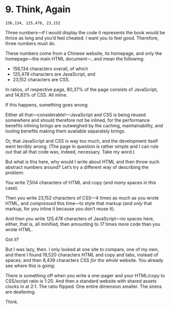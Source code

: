 # 9. Think, Again

```
156,134, 125,478, 23,152  
```

Three numbers—if I would display the code it represents the book would be thrice as long and you’d feel cheated. I want you to feel good. Therefore, three numbers must do.

These numbers come from a Chinese website, its homepage, and only the homepage—the main HTML document—, and mean the following:

* 156,134 characters overall, of which
* 125,478 characters are JavaScript, and
* 23,152 characters are CSS.

In ratios, of respective page, 80,37% of the page consists of JavaScript, and 14,83% of CSS. All inline.

If this happens, something goes wrong.

Either all that—considerable!—JavaScript and CSS is being reused somewhere and should therefore _not_ be inlined, for the performance benefits inlining brings are outweighed by the caching, maintainability, and tooling benefits making them available separately brings.

Or, that JavaScript and CSS is way too much, and the development itself went terribly wrong. (The page in question is rather simple and I can rule out that all that code was, indeed, necessary. Take my word.)

But what is this here, why would I write about HTML and then throw such abstract numbers around? Let’s try a different way of describing the problem:

You write 7,504 characters of HTML and copy (and _many_ spaces in this case).

Then you write 23,152 characters of CSS—4 times as much as you wrote HTML, and _compressed_ this time—to style that markup (and _only_ that markup, for you inline it because you don’t reuse it).

And then you write _125,478_ characters of JavaScript—no spaces here, either, that is, all minified, then amounting to _17_ times more code than you wrote HTML.

Got it?

But I was lazy, then. I only looked at one site to compare, one of my own, and there I found 19,520 characters HTML and copy and tabs, instead of spaces; and then 8,439 characters CSS _for the whole_ website. You already see where this is going:

There _is_ something off when you write a one-pager and your HTML/copy to CSS/script ratio is 1:20. And then a standard website with shared assets clocks in at 2:1. The ratio flipped. One entire dimension smaller. The sirens are deafening.

Think.